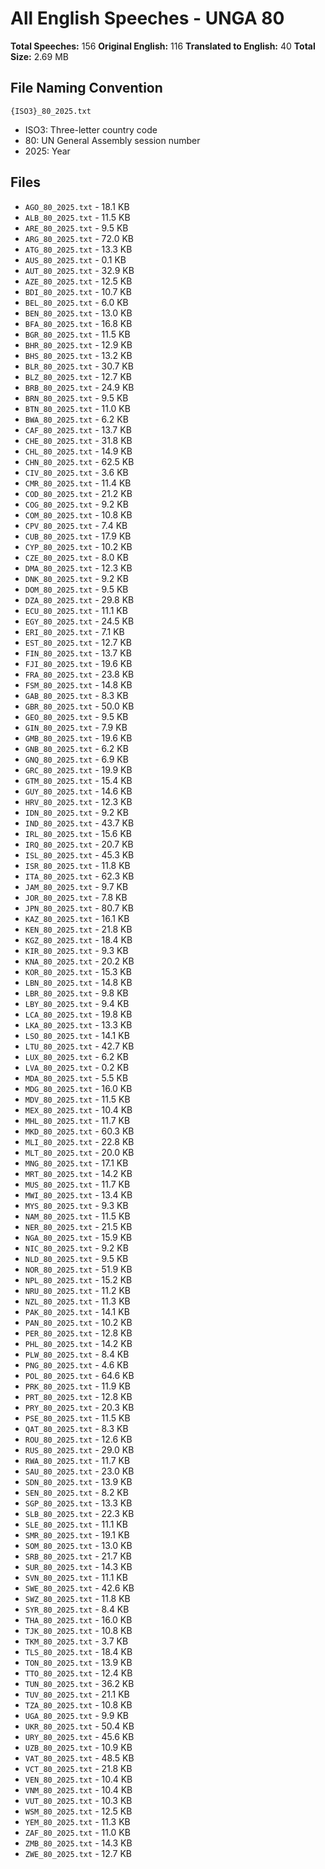 # All English Speeches - UNGA 80

**Total Speeches:** 156
**Original English:** 116
**Translated to English:** 40
**Total Size:** 2.69 MB

## File Naming Convention

`{ISO3}_80_2025.txt`

- ISO3: Three-letter country code
- 80: UN General Assembly session number
- 2025: Year

## Files

- `AGO_80_2025.txt` - 18.1 KB
- `ALB_80_2025.txt` - 11.5 KB
- `ARE_80_2025.txt` - 9.5 KB
- `ARG_80_2025.txt` - 72.0 KB
- `ATG_80_2025.txt` - 13.3 KB
- `AUS_80_2025.txt` - 0.1 KB
- `AUT_80_2025.txt` - 32.9 KB
- `AZE_80_2025.txt` - 12.5 KB
- `BDI_80_2025.txt` - 10.7 KB
- `BEL_80_2025.txt` - 6.0 KB
- `BEN_80_2025.txt` - 13.0 KB
- `BFA_80_2025.txt` - 16.8 KB
- `BGR_80_2025.txt` - 11.5 KB
- `BHR_80_2025.txt` - 12.9 KB
- `BHS_80_2025.txt` - 13.2 KB
- `BLR_80_2025.txt` - 30.7 KB
- `BLZ_80_2025.txt` - 12.7 KB
- `BRB_80_2025.txt` - 24.9 KB
- `BRN_80_2025.txt` - 9.5 KB
- `BTN_80_2025.txt` - 11.0 KB
- `BWA_80_2025.txt` - 6.2 KB
- `CAF_80_2025.txt` - 13.7 KB
- `CHE_80_2025.txt` - 31.8 KB
- `CHL_80_2025.txt` - 14.9 KB
- `CHN_80_2025.txt` - 62.5 KB
- `CIV_80_2025.txt` - 3.6 KB
- `CMR_80_2025.txt` - 11.4 KB
- `COD_80_2025.txt` - 21.2 KB
- `COG_80_2025.txt` - 9.2 KB
- `COM_80_2025.txt` - 10.8 KB
- `CPV_80_2025.txt` - 7.4 KB
- `CUB_80_2025.txt` - 17.9 KB
- `CYP_80_2025.txt` - 10.2 KB
- `CZE_80_2025.txt` - 8.0 KB
- `DMA_80_2025.txt` - 12.3 KB
- `DNK_80_2025.txt` - 9.2 KB
- `DOM_80_2025.txt` - 9.5 KB
- `DZA_80_2025.txt` - 29.8 KB
- `ECU_80_2025.txt` - 11.1 KB
- `EGY_80_2025.txt` - 24.5 KB
- `ERI_80_2025.txt` - 7.1 KB
- `EST_80_2025.txt` - 12.7 KB
- `FIN_80_2025.txt` - 13.7 KB
- `FJI_80_2025.txt` - 19.6 KB
- `FRA_80_2025.txt` - 23.8 KB
- `FSM_80_2025.txt` - 14.8 KB
- `GAB_80_2025.txt` - 8.3 KB
- `GBR_80_2025.txt` - 50.0 KB
- `GEO_80_2025.txt` - 9.5 KB
- `GIN_80_2025.txt` - 7.9 KB
- `GMB_80_2025.txt` - 19.6 KB
- `GNB_80_2025.txt` - 6.2 KB
- `GNQ_80_2025.txt` - 6.9 KB
- `GRC_80_2025.txt` - 19.9 KB
- `GTM_80_2025.txt` - 15.4 KB
- `GUY_80_2025.txt` - 14.6 KB
- `HRV_80_2025.txt` - 12.3 KB
- `IDN_80_2025.txt` - 9.2 KB
- `IND_80_2025.txt` - 43.7 KB
- `IRL_80_2025.txt` - 15.6 KB
- `IRQ_80_2025.txt` - 20.7 KB
- `ISL_80_2025.txt` - 45.3 KB
- `ISR_80_2025.txt` - 11.8 KB
- `ITA_80_2025.txt` - 62.3 KB
- `JAM_80_2025.txt` - 9.7 KB
- `JOR_80_2025.txt` - 7.8 KB
- `JPN_80_2025.txt` - 80.7 KB
- `KAZ_80_2025.txt` - 16.1 KB
- `KEN_80_2025.txt` - 21.8 KB
- `KGZ_80_2025.txt` - 18.4 KB
- `KIR_80_2025.txt` - 9.3 KB
- `KNA_80_2025.txt` - 20.2 KB
- `KOR_80_2025.txt` - 15.3 KB
- `LBN_80_2025.txt` - 14.8 KB
- `LBR_80_2025.txt` - 9.8 KB
- `LBY_80_2025.txt` - 9.4 KB
- `LCA_80_2025.txt` - 19.8 KB
- `LKA_80_2025.txt` - 13.3 KB
- `LSO_80_2025.txt` - 14.1 KB
- `LTU_80_2025.txt` - 42.7 KB
- `LUX_80_2025.txt` - 6.2 KB
- `LVA_80_2025.txt` - 0.2 KB
- `MDA_80_2025.txt` - 5.5 KB
- `MDG_80_2025.txt` - 16.0 KB
- `MDV_80_2025.txt` - 11.5 KB
- `MEX_80_2025.txt` - 10.4 KB
- `MHL_80_2025.txt` - 11.7 KB
- `MKD_80_2025.txt` - 60.3 KB
- `MLI_80_2025.txt` - 22.8 KB
- `MLT_80_2025.txt` - 20.0 KB
- `MNG_80_2025.txt` - 17.1 KB
- `MRT_80_2025.txt` - 14.2 KB
- `MUS_80_2025.txt` - 11.7 KB
- `MWI_80_2025.txt` - 13.4 KB
- `MYS_80_2025.txt` - 9.3 KB
- `NAM_80_2025.txt` - 11.5 KB
- `NER_80_2025.txt` - 21.5 KB
- `NGA_80_2025.txt` - 15.9 KB
- `NIC_80_2025.txt` - 9.2 KB
- `NLD_80_2025.txt` - 9.5 KB
- `NOR_80_2025.txt` - 51.9 KB
- `NPL_80_2025.txt` - 15.2 KB
- `NRU_80_2025.txt` - 11.2 KB
- `NZL_80_2025.txt` - 11.3 KB
- `PAK_80_2025.txt` - 14.1 KB
- `PAN_80_2025.txt` - 10.2 KB
- `PER_80_2025.txt` - 12.8 KB
- `PHL_80_2025.txt` - 14.2 KB
- `PLW_80_2025.txt` - 8.4 KB
- `PNG_80_2025.txt` - 4.6 KB
- `POL_80_2025.txt` - 64.6 KB
- `PRK_80_2025.txt` - 11.9 KB
- `PRT_80_2025.txt` - 12.8 KB
- `PRY_80_2025.txt` - 20.3 KB
- `PSE_80_2025.txt` - 11.5 KB
- `QAT_80_2025.txt` - 8.3 KB
- `ROU_80_2025.txt` - 12.6 KB
- `RUS_80_2025.txt` - 29.0 KB
- `RWA_80_2025.txt` - 11.7 KB
- `SAU_80_2025.txt` - 23.0 KB
- `SDN_80_2025.txt` - 13.9 KB
- `SEN_80_2025.txt` - 8.2 KB
- `SGP_80_2025.txt` - 13.3 KB
- `SLB_80_2025.txt` - 22.3 KB
- `SLE_80_2025.txt` - 11.1 KB
- `SMR_80_2025.txt` - 19.1 KB
- `SOM_80_2025.txt` - 13.0 KB
- `SRB_80_2025.txt` - 21.7 KB
- `SUR_80_2025.txt` - 14.3 KB
- `SVN_80_2025.txt` - 11.1 KB
- `SWE_80_2025.txt` - 42.6 KB
- `SWZ_80_2025.txt` - 11.8 KB
- `SYR_80_2025.txt` - 8.4 KB
- `THA_80_2025.txt` - 16.0 KB
- `TJK_80_2025.txt` - 10.8 KB
- `TKM_80_2025.txt` - 3.7 KB
- `TLS_80_2025.txt` - 18.4 KB
- `TON_80_2025.txt` - 13.9 KB
- `TTO_80_2025.txt` - 12.4 KB
- `TUN_80_2025.txt` - 36.2 KB
- `TUV_80_2025.txt` - 21.1 KB
- `TZA_80_2025.txt` - 10.8 KB
- `UGA_80_2025.txt` - 9.9 KB
- `UKR_80_2025.txt` - 50.4 KB
- `URY_80_2025.txt` - 45.6 KB
- `UZB_80_2025.txt` - 10.9 KB
- `VAT_80_2025.txt` - 48.5 KB
- `VCT_80_2025.txt` - 21.8 KB
- `VEN_80_2025.txt` - 10.4 KB
- `VNM_80_2025.txt` - 10.4 KB
- `VUT_80_2025.txt` - 10.3 KB
- `WSM_80_2025.txt` - 12.5 KB
- `YEM_80_2025.txt` - 11.3 KB
- `ZAF_80_2025.txt` - 11.0 KB
- `ZMB_80_2025.txt` - 14.3 KB
- `ZWE_80_2025.txt` - 12.7 KB
